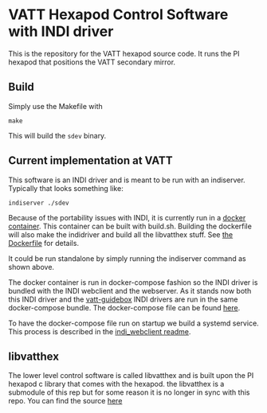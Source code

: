 # VATT Hexapod Control Software with INDI driver

This is the repository for the VATT hexapod source code. It runs the PI hexapod that positions the VATT secondary mirror.


## Build

Simply use the Makefile with 

```
make
```
This will build the ```sdev``` binary. 

## Current implementation at VATT
This software is an INDI driver and is meant to be run with an indiserver. Typically that looks something like:

```
indiserver ./sdev
```

Because of the portability issues with INDI, it is currently run in a [docker container](https://hub.docker.com/r/srswinde/indihex). This container can be built with build.sh. Building the dockerfile will also make the indidriver and build all the 
libvatthex stuff. See [the Dockerfile](https://github.com/so-mops/vatthex-indi/blob/master/Dockerfile) for details. 

It could be run standalone by simply running the indiserver command as shown above.

The docker container is run in docker-compose fashion so the INDI driver is bundled with the INDI webclient and the webserver. As it stands now both this INDI driver and the [vatt-guidebox](https://github.com/so-mops/vatt-guidebox) INDI drivers are run in the same docker-compose bundle. The docker-compose file can be found [here](https://github.com/srswinde/indi_webclient/blob/master/docker-compose-vatt-guidebox.yml). 

To have the docker-compose file run on startup we build a systemd service. This process is described in the [indi_webclient readme](https://github.com/srswinde/indi_webclient/blob/master/README.md). 


## libvatthex

The lower level control software is called libvatthex and is built upon the PI hexapod c library that comes with the hexapod. the libvatthex is a submodule of this rep but for some reason it is no longer in sync with this repo. You can find the source [here](https://github.com/so-mops/libvatthex)

